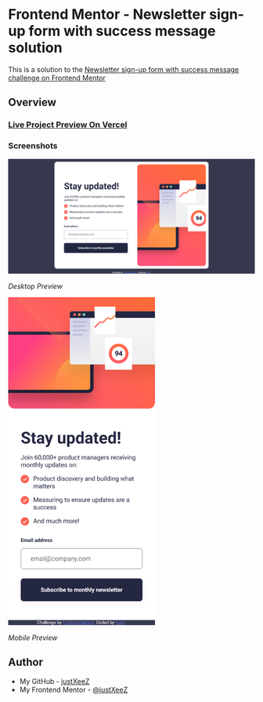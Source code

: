 # Frontend Mentor - Newsletter sign-up form with success message solution

This is a solution to the [Newsletter sign-up form with success message challenge on Frontend Mentor](https://www.frontendmentor.io/challenges/newsletter-signup-form-with-success-message-3FC1AZbNrv)

## Overview

### [Live Project Preview On Vercel](https://xeezfem-newslettersignupwithsuccessmessage.vercel.app/)

### Screenshots

<img src="design\desktop.png" width="600px"/>
<p><i>Desktop Preview</i></p>
<img src="design\mobile.png" width="300px"/>
<p><i>Mobile Preview</i></p>

## Author

-   My GitHub - [justXeeZ](https://github.com/justXeeZ)
-   My Frontend Mentor - [@justXeeZ](https://www.frontendmentor.io/profile/justXeeZ)

